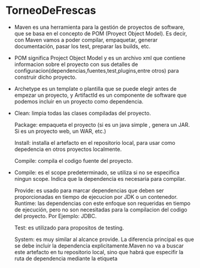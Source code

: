 # TorneoDeFrescas


* Maven es una herramienta para la gestión de proyectos de software, que se basa en el concepto de POM (Proyect Object Model). Es decir, con Maven vamos a poder compilar, empaquetar, generar documentación, pasar los test, preparar las builds, etc.


* POM significa Project Object Model  y es un archivo xml que contiene informacion sobre el proyecto con sus detalles de configuracion(dependencias,fuentes,test,plugins,entre otros) para construir dicho proyecto.


* Archetype es un template o plantilla que se puede elegir antes de empezar un proyecto, y ArtifactId es un componente de software que podemos incluir en un proyecto como dependencia.


* Clean: limpia todas las clases compiladas del proyecto.

  Package: empaqueta el proyecto (si es un java simple , genera un JAR. Si es un proyecto web, un WAR, etc.)
  
  Install: installa el artefacto en el repositorio local, para usar como depedencia en otros proyectos localmente.
  
  Compile: compila el codigo fuente del proyecto.
  
  
* Compile: es el scope predeterminado, se utiliza si no se especifica ningun scope. Indica que la dependencia es necesaria para 
  compilar.
  
  Provide: es usado para marcar dependencias que deben ser proporcionadas en tiempo de ejecucion por JDK o un contenedor.
  Runtime: las dependencias con este enfoque son requeridas en tiempo de ejecución, pero no son necesitadas para la compilacion
  del codigo del proyecto. Por Ejemplo: JDBC.
  
  Test: es utilizado para propositos de testing.
  
  System: es muy similar al alcance provide. La diferencia principal es que se debe incluir la dependencia explicitamente.Maven
  no va a buscar este artefacto en tu repositorio local, sino que habrá que especifir la ruta de dependencia mediante la 
  etiqueta <systemPath>
 
  
